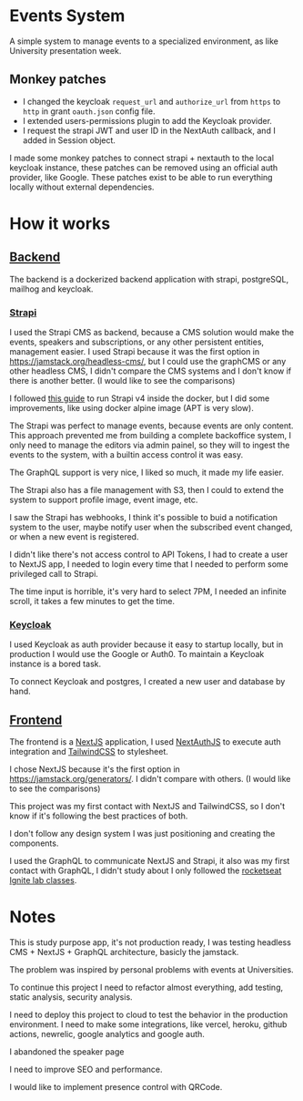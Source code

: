 # Events System

A simple system to manage events to a specialized environment, as like University presentation week.

## Monkey patches

- I changed the keycloak `request_url` and `authorize_url` from `https` to `http` in grant `oauth.json` config file.
- I extended users-permissions plugin to add the Keycloak provider.
- I request the strapi JWT and user ID in the NextAuth callback, and I added in Session object.

I made some monkey patches to connect strapi + nextauth to the local keycloak instance, these patches can be removed using an official auth provider, like Google.
These patches exist to be able to run everything locally without external dependencies.

# How it works

## [Backend](./backend) 

The backend is a dockerized backend application with strapi, postgreSQL, mailhog and keycloak.

### [Strapi](https://strapi.io/)

I used the Strapi CMS as backend, because a CMS solution would make the events, 
speakers and subscriptions, or any other persistent entities, management easier. 
I used Strapi because it was the first option in 
https://jamstack.org/headless-cms/, but I could use the graphCMS or any other 
headless CMS, I didn't compare the CMS systems and I don't know if there 
is another better. (I would like to see the comparisons)

I followed [this guide](https://blog.dehlin.dev/docker-with-strapi-v4) to run 
Strapi v4 inside the docker, but I did some improvements, like using
docker alpine image (APT is very slow).

The Strapi was perfect to manage events, because events are only content.  
This approach prevented me from building a complete backoffice system, I only 
need to manage the editors via admin painel, so they will to ingest the events 
to the system, with a builtin access control it was easy.

The GraphQL support is very nice, I liked so much, it made my life easier.

The Strapi also has a file management with S3, then I could to extend the system
to support profile image, event image, etc.

I saw the Strapi has webhooks, I think it's possible to buid a notification 
system to the user, maybe notify user when the subscribed event changed, or 
when a new event is registered.

I didn't like there's not access control to API Tokens, I had to create 
a user to NextJS app, I needed to login every time that I needed to perform 
some privileged call to Strapi.

The time input is horrible, it's very hard to select 7PM, I needed an 
infinite scroll, it takes a few minutes to get the time.

### [Keycloak](https://www.keycloak.org/)

I used Keycloak as auth provider because it easy to startup locally, but 
in production I would use the Google or Auth0. 
To maintain a Keycloak instance is a bored task.

To connect Keycloak and postgres, I created a new user and database by hand.

## [Frontend](./frontend)

The frontend is a [NextJS](https://nextjs.org/) application, I used [NextAuthJS](https://next-auth.js.org/)
to execute auth integration and [TailwindCSS](https://tailwindcss.com/) to stylesheet.

I chose NextJS because it's the first option in 
https://jamstack.org/generators/. I didn't compare with others. 
(I would like to see the comparisons)

This project was my first contact with NextJS and TailwindCSS, so I don't 
know if it's following the best practices of both.

I don't follow any design system I was just positioning and creating 
the components.

I used the GraphQL to communicate NextJS and Strapi, it also was 
my first contact with GraphQL, I didn't study about I only followed the 
[rocketseat Ignite lab classes](https://github.com/diego3g/ignite-lab-react/).

# Notes

This is study purpose app, it's not production ready, I was testing 
headless CMS + NextJS + GraphQL architecture, basicly the jamstack.

The problem was inspired by personal problems with events at
Universities.

To continue this project I need to refactor almost everything, add 
testing, static analysis, security analysis.

I need to deploy this project to cloud to test the behavior in the
production environment. I need to make some integrations, like
vercel, heroku, github actions, newrelic, google analytics and google auth.

I abandoned the speaker page 

I need to improve SEO and performance.

I would like to implement presence control with QRCode.

